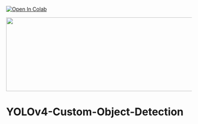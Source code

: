 <a href="https://drive.google.com/file/d/114hiTtY-MXnYKhMK7B-DZtJ9PebvCw7r/view?usp=sharing"><img src="https://colab.research.google.com/assets/colab-badge.svg" alt="Open In Colab"></a>

<p align="center">
<img src="https://user-images.githubusercontent.com/76246927/230722882-4395259b-ab3b-4f11-9f34-edd74b0b521d.png" width="600" height="200">
</p>


# YOLOv4-Custom-Object-Detection
